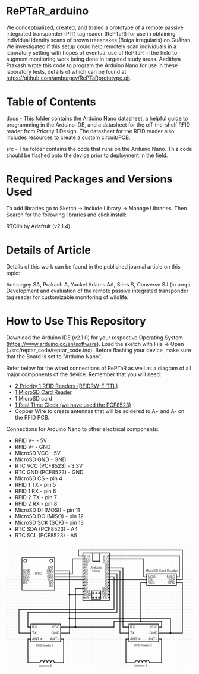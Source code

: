 # RePTaR_arduino

We conceptualized, created, and trialed a prototype of a remote passive integrated transponder (PIT) tag reader (RePTaR) for use in obtaining individual identity scans of brown treesnakes (Boiga irregularis) on Guåhan. We investigated if this setup could help remotely scan individuals in a laboratory setting with hopes of eventual use of RePTaR in the field to augment monitoring work being done in targeted study areas. Aadithya Prakash wrote this code to program the Arduino Nano for use in these laboratory tests, details of which can be found at https://github.com/amburgey/RePTaRprototype.git.

# Table of Contents

docs - This folder contains the Arduino Nano datasheet, a helpful guide to programming in the Arduino IDE, and a datasheet for the off-the-shelf RFID reader from Priority 1 Design. The datasheet for the RFID reader also includes resources to create a custom circuit/PCB.

src - The folder contains the code that runs on the Arduino Nano. This code should be flashed onto the device prior to deployment in the field.

# Required Packages and Versions Used

To add libraries go to Sketch -> Include Library -> Manage Libraries. Then Search for the following libraries and click install:

RTClib by Adafruit (v2.1.4)

# Details of Article

Details of this work can be found in the published journal article on this topic:

Amburgey SA, Prakash A, Yackel Adams AA, Siers S, Converse SJ (in prep). Development and evaluation of the remote passive integrated transponder tag reader for customizable monitoring of wildlife. 

# How to Use This Repository

Download the Arduino IDE (v2.1.0) for your respective Operating System (https://www.arduino.cc/en/software). Load the sketch with File -> Open (./src/reptar_code/reptar_code.ino). Before flashing your device, make sure that the Board is set to "Arduino Nano".

Refer below for the wired connections of RePTaR as well as a diagram of all major components of the device. Remember that you will need:
* [2 Priority 1 RFID Readers (RFIDRW-E-TTL)](https://www.priority1design.com.au/shopfront/index.php?main_page=product_info&cPath=1&products_id=10)
* [1 MicroSD Card Reader](https://www.sparkfun.com/products/13743?gad_source=1&gclid=Cj0KCQjw3tCyBhDBARIsAEY0XNn5O9o0Hlj8NBFchsrtCgu6F2ImwUAz-HG_uhyLiJOoTxUlFUqC_hEaAsgHEALw_wcB)
* 1 MicroSD card
* [1 Real Time Clock (we have used the PCF8523)](https://www.adafruit.com/product/3295)
* Copper Wire to create antennas that will be soldered to A+ and A- on the RFID PCB.

Connections for Arduino Nano to other electrical components: 
 * RFID V+              -   5V
 * RFID V-              -   GND
 * MicroSD VCC          -   5V
 * MicroSD GND          -   GND
 * RTC VCC (PCF8523)    -   3.3V
 * RTC GND (PCF8523)    -   GND
 * MicroSD CS           -   pin 4
 * RFID 1 TX            -   pin 5
 * RFID 1 RX            -   pin 6
 * RFID 2 TX            -   pin 7
 * RFID 2 RX            -   pin 8
 * MicroSD DI (MOSI)    -   pin 11
 * MicroSD DO (MISO)    -   pin 12
 * MicroSD SCK (SCK)    -   pin 13
 * RTC SDA (PCF8523)    -   A4
 * RTC SCL (PCF8523)    -   A5

 ![Schematic](./docs/reptar_schematic.png)

